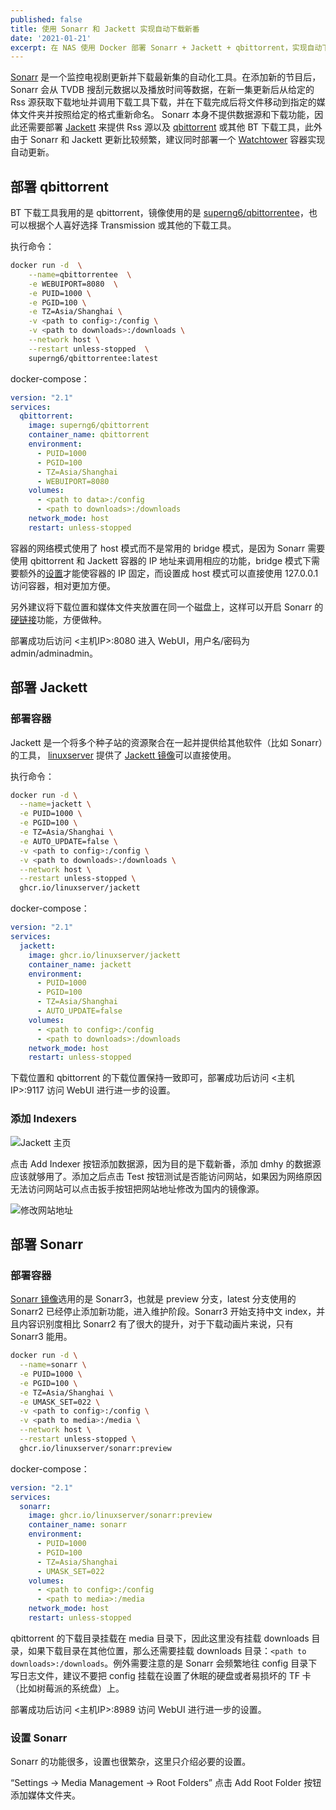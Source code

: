 ```yaml
---
published: false
title: 使用 Sonarr 和 Jackett 实现自动下载新番
date: '2021-01-21'
excerpt: 在 NAS 使用 Docker 部署 Sonarr + Jackett + qbittorrent，实现自动下载新番
---
```

[Sonarr](https://sonarr.tv/) 是一个监控电视剧更新并下载最新集的自动化工具。在添加新的节目后，Sonarr 会从 TVDB 搜刮元数据以及播放时间等数据，在新一集更新后从给定的 Rss 源获取下载地址并调用下载工具下载，并在下载完成后将文件移动到指定的媒体文件夹并按照给定的格式重新命名。 Sonarr 本身不提供数据源和下载功能，因此还需要部署 [Jackett](https://github.com/Jackett/Jackett) 来提供 Rss 源以及 [qbittorrent](https://www.qbittorrent.org/)	或其他 BT 下载工具，此外由于 Sonarr 和 Jackett 更新比较频繁，建议同时部署一个 [Watchtower](https://github.com/containrrr/watchtower) 容器实现自动更新。

## 部署 qbittorrent

BT 下载工具我用的是 qbittorrent，镜像使用的是 [superng6/qbittorrentee](https://hub.docker.com/r/superng6/qbittorrentee)，也可以根据个人喜好选择 Transmission 或其他的下载工具。

执行命令：

```bash
docker run -d  \
    --name=qbittorrentee  \
    -e WEBUIPORT=8080  \
    -e PUID=1000 \
    -e PGID=100 \
    -e TZ=Asia/Shanghai \
    -v <path to config>:/config \
    -v <path to downloads>:/downloads \
    --network host \
    --restart unless-stopped  \
    superng6/qbittorrentee:latest
```

docker-compose：

```yaml
version: "2.1"
services:
  qbittorrent:
    image: superng6/qbittorrent
    container_name: qbittorrent
    environment:
      - PUID=1000
      - PGID=100
      - TZ=Asia/Shanghai
      - WEBUIPORT=8080
    volumes:
      - <path to data>:/config
      - <path to downloads>:/downloads
    network_mode: host
    restart: unless-stopped
```

容器的网络模式使用了 host 模式而不是常用的 bridge 模式，是因为 Sonarr 需要使用 qbittorrent 和 Jackett 容器的 IP 地址来调用相应的功能，bridge 模式下需要额外的[设置](https://www.cnblogs.com/Yogile/p/12944741.html)才能使容器的 IP 固定，而设置成 host 模式可以直接使用 127.0.0.1 访问容器，相对更加方便。

另外建议将下载位置和媒体文件夹放置在同一个磁盘上，这样可以开启 Sonarr 的[硬链接](https://en.wikipedia.org/wiki/Hardlink)功能，方便做种。

部署成功后访问 <主机IP>:8080 进入 WebUI，用户名/密码为 admin/adminadmin。

## 部署 Jackett

### 部署容器

Jackett 是一个将多个种子站的资源聚合在一起并提供给其他软件（比如 Sonarr）的工具， [linuxserver](https://www.linuxserver.io/) 提供了 [Jackett 镜像](https://hub.docker.com/r/linuxserver/jackett)可以直接使用。

执行命令：

```bash
docker run -d \
  --name=jackett \
  -e PUID=1000 \
  -e PGID=100 \
  -e TZ=Asia/Shanghai \
  -e AUTO_UPDATE=false \
  -v <path to config>:/config \
  -v <path to downloads>:/downloads \
  --network host \
  --restart unless-stopped \
  ghcr.io/linuxserver/jackett
```

docker-compose：

```yaml
version: "2.1"
services:
  jackett:
    image: ghcr.io/linuxserver/jackett
    container_name: jackett
    environment:
      - PUID=1000
      - PGID=100
      - TZ=Asia/Shanghai
      - AUTO_UPDATE=false
    volumes:
      - <path to config>:/config
      - <path to downloads>:/downloads
    network_mode: host
    restart: unless-stopped
```

下载位置和 qbittorrent 的下载位置保持一致即可，部署成功后访问 <主机IP>:9117 访问 WebUI 进行进一步的设置。

### 添加 Indexers

![Jackett 主页](/images/sonarr-jackett/jackett.png)

点击 Add Indexer 按钮添加数据源，因为目的是下载新番，添加 dmhy 的数据源应该就够用了。添加之后点击 Test 按钮测试是否能访问网站，如果因为网络原因无法访问网站可以点击扳手按钮把网站地址修改为国内的镜像源。

![修改网站地址](/images/sonarr-jackett/jackett-dmhy.png)

## 部署 Sonarr

### 部署容器

[Sonarr 镜像](https://hub.docker.com/r/linuxserver/sonarr)选用的是 Sonarr3，也就是 preview 分支，latest 分支使用的 Sonarr2 已经停止添加新功能，进入维护阶段。Sonarr3 开始支持中文 index，并且内容识别度相比 Sonarr2 有了很大的提升，对于下载动画片来说，只有 Sonarr3 能用。

```bash
docker run -d \
  --name=sonarr \
  -e PUID=1000 \
  -e PGID=100 \
  -e TZ=Asia/Shanghai \
  -e UMASK_SET=022 \
  -v <path to config>:/config \
  -v <path to media>:/media \
  --network host \
  --restart unless-stopped \
  ghcr.io/linuxserver/sonarr:preview
```

docker-compose：

```yaml
version: "2.1"
services:
  sonarr:
    image: ghcr.io/linuxserver/sonarr:preview
    container_name: sonarr
    environment:
      - PUID=1000
      - PGID=100
      - TZ=Asia/Shanghai
      - UMASK_SET=022
    volumes:
      - <path to config>:/config
      - <path to media>:/media
    network_mode: host
    restart: unless-stopped
```

qbittorrent 的下载目录挂载在 media 目录下，因此这里没有挂载 downloads 目录，如果下载目录在其他位置，那么还需要挂载 downloads 目录：`<path to downloads>:/downloads`。例外需要注意的是 Sonarr 会频繁地往 config 目录下写日志文件，建议不要把 config 挂载在设置了休眠的硬盘或者易损坏的 TF 卡（比如树莓派的系统盘）上。

部署成功后访问 <主机IP>:8989 访问 WebUI 进行进一步的设置。

### 设置 Sonarr

Sonarr 的功能很多，设置也很繁杂，这里只介绍必要的设置。

“Settings -> Media Management -> Root Folders” 点击 Add Root Folder 按钮添加媒体文件夹。
